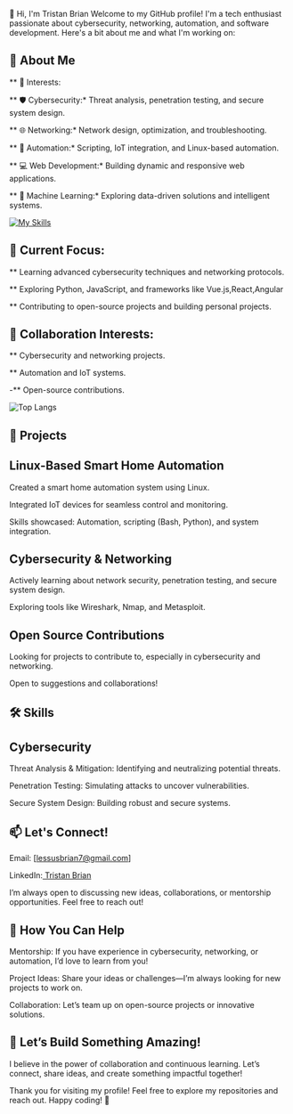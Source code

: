 👋 Hi, I'm Tristan Brian
Welcome to my GitHub profile! I'm a tech enthusiast passionate about cybersecurity, networking, automation, and software development. Here's a bit about me and what I'm working on:

## 🌟 About Me
** 👀 Interests: 

** 🛡️ Cybersecurity:* Threat analysis, penetration testing, and secure system design.

** 🌐 Networking:* Network design, optimization, and troubleshooting.

** 🤖 Automation:* Scripting, IoT integration, and Linux-based automation.

** 💻 Web Development:* Building dynamic and responsive web applications.

** 🤖 Machine Learning:* Exploring data-driven solutions and intelligent systems.

[![My Skills](https://skillicons.dev/icons?i=js,html,css,py,mysql,nodejs,php,wasm,anaconda,androidstudio,angular,aws,azure,bitbucket,blender,bash,bootstrap,cloudflare,cmake,dart,docker,dotnet,emacs,ember,flutter,github,gmail,gitlab,yarn,kali)](https://skillicons.dev)

## 🌱 Current Focus:

** Learning advanced cybersecurity techniques and networking protocols.

** Exploring Python, JavaScript, and frameworks like Vue.js,React,Angular

** Contributing to open-source projects and building personal projects.

## 💞 Collaboration Interests:

** Cybersecurity and networking projects.

** Automation and IoT systems.

-** Open-source contributions.

![Top Langs](https://github-readme-stats.vercel.app/api/top-langs/?username=TristanBrian&size_weight=0.5&count_weight=0.5)

## 🚀 Projects
## Linux-Based Smart Home Automation
Created a smart home automation system using Linux.

Integrated IoT devices for seamless control and monitoring.

Skills showcased: Automation, scripting (Bash, Python), and system integration.

## Cybersecurity & Networking
Actively learning about network security, penetration testing, and secure system design.

Exploring tools like Wireshark, Nmap, and Metasploit.

## Open Source Contributions
Looking for projects to contribute to, especially in cybersecurity and networking.

Open to suggestions and collaborations!

## 🛠️ Skills
## Cybersecurity
Threat Analysis & Mitigation: Identifying and neutralizing potential threats.

Penetration Testing: Simulating attacks to uncover vulnerabilities.

Secure System Design: Building robust and secure systems.

## 📫 Let's Connect!
Email: [lessusbrian7@gmail.com]

LinkedIn:[ Tristan Brian](https://www.linkedin.com/in/brian-kioko-0986372b9/)

I’m always open to discussing new ideas, collaborations, or mentorship opportunities. Feel free to reach out!

## 🤝 How You Can Help
Mentorship: If you have experience in cybersecurity, networking, or automation, I’d love to learn from you!

Project Ideas: Share your ideas or challenges—I’m always looking for new projects to work on.

Collaboration: Let’s team up on open-source projects or innovative solutions.

## 🎉 Let’s Build Something Amazing!
I believe in the power of collaboration and continuous learning. Let’s connect, share ideas, and create something impactful together!


Thank you for visiting my profile! Feel free to explore my repositories and reach out. Happy coding! 🚀



